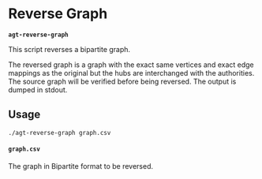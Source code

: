 # Reverse Graph

**`agt-reverse-graph`**

This script reverses a bipartite graph.

The reversed graph is a graph with the exact same vertices and exact edge
mappings as the original but the hubs are interchanged with the authorities. The
source graph will be verified before being reversed. The output is dumped in
stdout.

## Usage

```
./agt-reverse-graph graph.csv
```

#### `graph.csv`

The graph in Bipartite format to be reversed.
